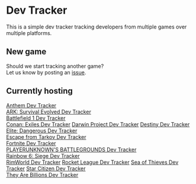 # Dev Tracker
This is a simple dev tracker tracking developers from multiple games over multiple platforms.

## New game
Should we start tracking another game?  
Let us know by posting an [issue](https://github.com/post-tracker/site/issues/new).

## Currently hosting

[Anthem Dev Tracker](https://developertracker.com/anthem/)  
[ARK: Survival Evolved Dev Tracker](https://arkdevtracker.com)  
[Battlefield 1 Dev Tracker](https://battlefielddevtracker.com)  
[Conan: Exiles Dev Tracker](https://conandevtracker.com)
[Darwin Project Dev Tracker](https://developertracker.com/darwin-project/) 
[Destiny Dev Tracker](https://destinydevtracker.com)  
[Elite: Dangerous Dev Tracker](https://elitedevtracker.com)  
[Escape from Tarkov Dev Tracker](https://developertracker.com/escape-from-tarkov/)  
[Fortnite Dev Tracker](https://developertracker.com/fortnite/)  
[PLAYERUNKNOWN'S BATTLEGROUNDS Dev Tracker](https://pubgdevtracker.com)  
[Rainbow 6: Siege Dev Tracker](https://developertracker.com/rainbow6/)  
[RimWorld Dev Tracker](https://rimworlddevtracker.com)
[Rocket League Dev Tracker](https://developertracker.com/rocket-league/)
[Sea of Thieves Dev Tracker](https://developertracker.com/sea-of-thieves/) 
[Star Citizen Dev Tracker](https://developertracker.com/star-citizen/)  
[They Are Billions Dev Tracker](https://developertracker.com/tab/)  
